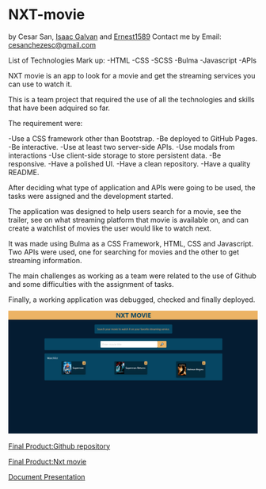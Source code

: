 # NXT-movie

by Cesar San, [Isaac Galvan](https://github.com/isaacgalvan10) and [Ernest1589](https://github.com/ernest1589)
Contact me by Email: cesanchezesc@gmail.com

List of Technologies
Mark up: 
-HTML
-CSS
-SCSS
-Bulma
-Javascript
-APIs

NXT movie is an app to look for a movie and get the streaming services you can use to watch it.

This is a team project that required the use of all the technologies and skills that have been adquired so far.

The requirement were:

-Use a CSS framework other than Bootstrap.
-Be deployed to GitHub Pages.
-Be interactive.
-Use at least two server-side APIs.
-Use modals from interactions
-Use client-side storage to store persistent data.
-Be responsive.
-Have a polished UI.
-Have a clean repository.
-Have a quality README.

After deciding what type of application and APIs were going to be used, the tasks were assigned and the development started. 

The application was designed to help users search for a movie, see the trailer, see on what streaming platform that movie is available on, and can create a watchlist of movies the user would like to watch next. 

It was made using Bulma as a CSS Framework, HTML, CSS and Javascript. Two APIs were used, one for searching for movies and the other to get streaming information. 

The main challenges as working as a team were related to the use of Github and some difficulties with the assignment of tasks.

Finally, a working application was debugged, checked and finally deployed.

![Screenshot of the webpage showing it working as expected](./assets/images/screenshot.png)

 [Final Product:Github repository](https://github.com/csancheze/Nxt-Movie-project/)

 [Final Product:Nxt movie](https://csancheze.github.io/Nxt-Movie-project/)

[Document Presentation](https://onedrive.live.com/view.aspx?resid=124BCA53E6F59F19!82298&ithint=file%2cpptx&authkey=!AHVscf0fYc7J3lQ)


